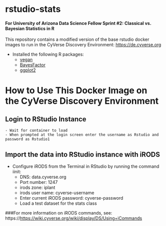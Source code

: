# rstudio-stats
#### For University of Arizona Data Science Fellow Sprint #2: Classical vs. Bayesian Statistics in R

This repository contains a modified version of the base rstudio docker images to run in
the CyVerse Discovery Environment: <https://de.cyverse.org>

- Installed the following R packages:
  - [vegan](https://cran.r-project.org/web/packages/vegan/index.html)
  - [BayesFactor](https://cran.r-project.org/web/packages/BayesFactor/index.html)
  - [ggplot2](https://cran.r-project.org/web/packages/ggplot2/index.html)

# How to Use This Docker Image on the CyVerse Discovery Environment

## Login to RStudio Instance
	- Wait for container to load
	- When prompted at the login screen enter the username as Rstudio and password as Rstudio1

## Import the data into RStudio instance with iRODS
- Configure iRODS from the Terminal in RStudio by running the command iinit:
	- DNS: data.cyverse.org
	- Port number: 1247
	- irods zone: iplant
	- irods user name: cyverse-username
	- Enter current iRODS password: cyverse-password
	- Load a test dataset for the stats class

###For more information on iRODS commands, see:
https://https://wiki.cyverse.org/wiki/display/DS/Using+iCommands
 
